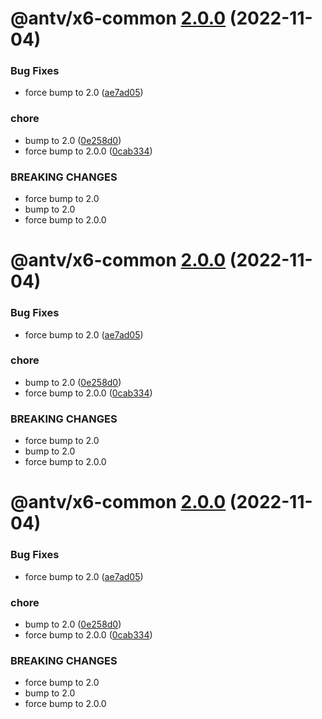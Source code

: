 # @antv/x6-common [2.0.0](https://github.com/antvis/x6/compare/@antv/x6-common@1.0.0...@antv/x6-common@2.0.0) (2022-11-04)


### Bug Fixes

* force bump to 2.0 ([ae7ad05](https://github.com/antvis/x6/commit/ae7ad05d9caddc1056afa17549bda74209cedfc0))


### chore

* bump to 2.0 ([0e258d0](https://github.com/antvis/x6/commit/0e258d0704b444103410a565fe033dae76426ad4))
* force bump to 2.0.0 ([0cab334](https://github.com/antvis/x6/commit/0cab334e4b72a4df33a371c37dfbeff8dc0ae231))


### BREAKING CHANGES

* force bump to 2.0
* bump to 2.0
* force bump to 2.0.0

# @antv/x6-common [2.0.0](https://github.com/antvis/x6/compare/@antv/x6-common@1.0.0...@antv/x6-common@2.0.0) (2022-11-04)


### Bug Fixes

* force bump to 2.0 ([ae7ad05](https://github.com/antvis/x6/commit/ae7ad05d9caddc1056afa17549bda74209cedfc0))


### chore

* bump to 2.0 ([0e258d0](https://github.com/antvis/x6/commit/0e258d0704b444103410a565fe033dae76426ad4))
* force bump to 2.0.0 ([0cab334](https://github.com/antvis/x6/commit/0cab334e4b72a4df33a371c37dfbeff8dc0ae231))


### BREAKING CHANGES

* force bump to 2.0
* bump to 2.0
* force bump to 2.0.0

# @antv/x6-common [2.0.0](https://github.com/antvis/x6/compare/@antv/x6-common@1.0.0...@antv/x6-common@2.0.0) (2022-11-04)


### Bug Fixes

* force bump to 2.0 ([ae7ad05](https://github.com/antvis/x6/commit/ae7ad05d9caddc1056afa17549bda74209cedfc0))


### chore

* bump to 2.0 ([0e258d0](https://github.com/antvis/x6/commit/0e258d0704b444103410a565fe033dae76426ad4))
* force bump to 2.0.0 ([0cab334](https://github.com/antvis/x6/commit/0cab334e4b72a4df33a371c37dfbeff8dc0ae231))


### BREAKING CHANGES

* force bump to 2.0
* bump to 2.0
* force bump to 2.0.0

